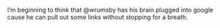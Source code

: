 <!--
id: 1172171408
link: http://kevinisom.info/post/1172171408/im-beginning-to-think-that-wrumsby-has-his-brain
slug: im-beginning-to-think-that-wrumsby-has-his-brain
date: Thu Sep 23 2010 21:24:57 GMT+1200 (NZST)
raw: {"blog_name":"kevinisom","id":1172171408,"post_url":"http://kevinisom.info/post/1172171408/im-beginning-to-think-that-wrumsby-has-his-brain","slug":"im-beginning-to-think-that-wrumsby-has-his-brain","type":"text","date":"2010-09-23 09:24:57 GMT","timestamp":1285233897,"state":"published","format":"html","reblog_key":"KRT74v46","tags":[],"short_url":"http://tmblr.co/Zw68Yy15tUgG","highlighted":[],"feed_item":"http://twitter.com/kev_nz/statuses/25276943662","from_feed_id":"650289","note_count":0,"title":null,"body":"<p>I&#8217;m beginning to think that @wrumsby has his brain plugged into google cause he can pull out some links without stopping for a breath.</p>"}
publish: 2010-09-023
tags: 
title: null
-->


I’m beginning to think that @wrumsby has his brain plugged into google
cause he can pull out some links without stopping for a breath.


